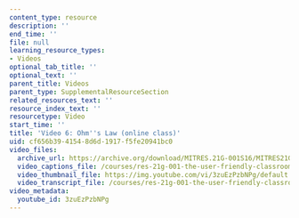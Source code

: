 ```yaml
---
content_type: resource
description: ''
end_time: ''
file: null
learning_resource_types:
- Videos
optional_tab_title: ''
optional_text: ''
parent_title: Videos
parent_type: SupplementalResourceSection
related_resources_text: ''
resource_index_text: ''
resourcetype: Video
start_time: ''
title: 'Video 6: Ohm''s Law (online class)'
uid: cf656b39-4154-8d6d-1917-f5fe20941bc0
video_files:
  archive_url: https://archive.org/download/MITRES.21G-001S16/MITRES21G_001S16_Ohms-Law_300k.mp4
  video_captions_file: /courses/res-21g-001-the-user-friendly-classroom-fall-2020/8f0dc22ec26251d4b44b1b7670d79f29_3zuEzPzbNPg.vtt
  video_thumbnail_file: https://img.youtube.com/vi/3zuEzPzbNPg/default.jpg
  video_transcript_file: /courses/res-21g-001-the-user-friendly-classroom-fall-2020/c68f60b9da03b322168d601acd47c80e_3zuEzPzbNPg.pdf
video_metadata:
  youtube_id: 3zuEzPzbNPg
---
```

